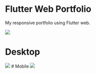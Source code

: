 # Flutter Web Portfolio

My responsive portfolio using Flutter web.

<img src="https://github.com/Reyan002/portfolio/master/screenshots/screenshot.png"/>

# Desktop
<img src="https://github.com/Reyan002/portfolio/master/screenshots/screenshot.png"/>
# Mobile
<img src="https://github.com/Reyan002/portfolio/master/screenshots/screenshot.png"/>
